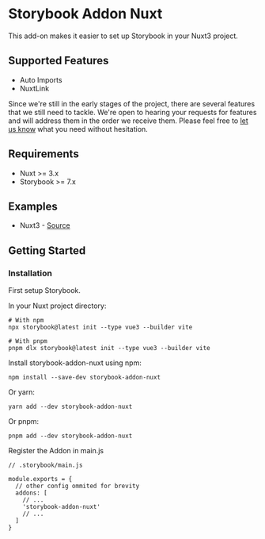 # Storybook Addon Nuxt

This add-on makes it easier to set up Storybook in your Nuxt3 project.

## Supported Features

- Auto Imports
- NuxtLink

Since we're still in the early stages of the project, there are several features that we still need to tackle. We're open to hearing your requests for features and will address them in the order we receive them.
Please feel free to [let us know](https://github.com/hirotaka/storybook-addon-nuxt/discussions) what you need without hesitation.

## Requirements

- Nuxt >= 3.x
- Storybook >= 7.x

## Examples

- Nuxt3 - [Source](./examples/nuxt3/)

## Getting Started

### Installation

First setup Storybook.

In your Nuxt project directory:

```
# With npm
npx storybook@latest init --type vue3 --builder vite

# With pnpm
pnpm dlx storybook@latest init --type vue3 --builder vite
```

Install storybook-addon-nuxt using npm:

```
npm install --save-dev storybook-addon-nuxt
```

Or yarn:

```
yarn add --dev storybook-addon-nuxt
```

Or pnpm:

```
pnpm add --dev storybook-addon-nuxt
```

Register the Addon in main.js

```
// .storybook/main.js

module.exports = {
  // other config ommited for brevity
  addons: [
    // ...
    'storybook-addon-nuxt'
    // ...
  ]
}
```
